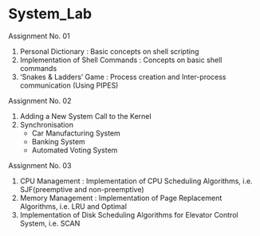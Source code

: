 # System_Lab

Assignment No. 01
1. Personal Dictionary : Basic concepts on shell scripting
2. Implementation of Shell Commands : Concepts on basic shell commands
3. ‘Snakes & Ladders’ Game : Process creation and Inter-process communication (Using PIPES)

Assignment No. 02
1. Adding a New System Call to the Kernel
2. Synchronisation
      - Car Manufacturing System
      - Banking System
      - Automated Voting System
      
Assignment No. 03
1. CPU Management : Implementation of CPU Scheduling Algorithms, i.e. SJF(preemptive and non-preemptive)
2. Memory Management : Implementation of Page Replacement Algorithms, i.e. LRU and Optimal
3. Implementation of Disk Scheduling Algorithms for Elevator Control System, i.e. SCAN
